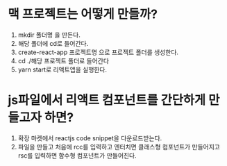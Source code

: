 # 맥 프로젝트는 어떻게 만들까?
1. mkdir 폴더명 을 만든다.
2. 해당 폴더에 cd로 들어간다.
3. create-react-app 프로젝트명 으로 프로젝트 폴더를 생성한다.
4. cd ./해당 프로젝트 폴더로 들어간다
5. yarn start로 리액트앱을 실행한다.


# js파일에서 리액트 컴포넌트를 간단하게 만들고자 하면?
1. 확장 마켓에서 reactjs code snippet을 다운로드받는다.
2. 파일을 만들고 처음에 rcc를 입력하고 엔터치면 클래스형 컴포넌트가 만들어지고 rsc를 입력하면 함수형 컴포넌트가 만들어진다.

